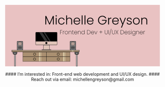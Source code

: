 ![image](https://github.com/michellengreyson/michellengreyson/blob/main/banner-img.png?raw=true)


  <div align="center"# Hi, I’m Michelle.</div>
  #### I’m interested in: Front-end web development and UI/UX design.
  #### Reach out via email: michellengreyson@gmail.com


<!---
michellengreyson/michellengreyson is a ✨ special ✨ repository because its `README.md` (this file) appears on your GitHub profile.
You can click the Preview link to take a look at your changes.
--->
